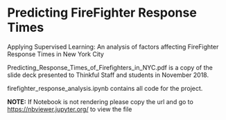 # Predicting FireFighter Response Times
Applying Supervised Learning: An analysis of factors affecting FireFighter Response Times in New York City 

Predicting_Response_Times_of_Firefighters_in_NYC.pdf is a copy of the slide deck presented to Thinkful Staff and students in November 2018.

firefighter_response_analysis.ipynb contains all code for the project.


**NOTE:** If Notebook is not rendering please copy the url and go to https://nbviewer.jupyter.org/ to view the file


